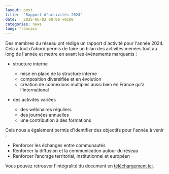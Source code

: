 ```yaml
---
layout: post
title:  "Rapport d'activités 2024"
date:   2025-06-02 08:00 +0100
categories: news
lang: francais
---
```


Des membres du réseau ont rédigé un rapport d'activité pour l'année 2024. Cela a tout d'abord permis de faire un bilan des activités menées tout au long de l'année et mettre en avant les évènements marquants :

* structure interne
  * mise en place de la structure interne
  * composition diversifiée et en évolution
  * création de connexions multiples aussi bien en France qu'à l'international

* des activités variées
  * des wébinaires réguliers
  * des journées annuelles  
  * une contribution à des formations   

Cela nous a également permis d'identifier des objectifs pour l'année à venir :

* Renforcer les échanges entre communautés
* Renforcer la diffusion et la communication autour du réseau
* Renforcer l’ancrage territorial, institutionnel et européen




Vous pouvez retrouver l'intégralité du document en [téléchargement ici](/assets/pdfs/Rapport_RNRR_2024.pdf).

